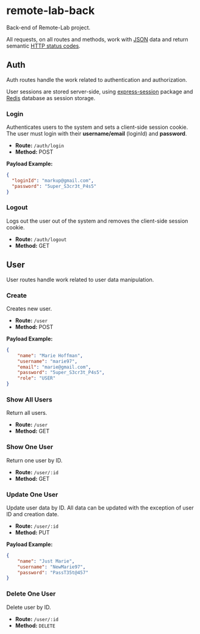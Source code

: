 # **remote-lab-back**
Back-end of Remote-Lab project.

All requests, on all routes and methods, work with [JSON](https://www.json.org/json-en.html) data and return semantic [HTTP status codes](https://developer.mozilla.org/en-US/docs/Web/HTTP/Status).

## **Auth**

Auth routes handle the work related to authentication and authorization.

User sessions are stored server-side, using [express-session](https://github.com/expressjs/session) package and [Redis](https://redis.io/) database as session storage.

### **Login**

Authenticates users to the system and sets a client-side session cookie. The user must login with their **username/email** (loginId) and **password**.

- **Route:** `/auth/login`
- **Method:** POST

**Payload Example:**

```JSON
{
  "loginId": "markup@gmail.com",
  "password": "5uper_S3cr3t_P4s5"
}
```

### **Logout**

Logs out the user out of the system and removes the client-side session cookie.

- **Route:** `/auth/logout`
- **Method:** GET


## **User**

User routes handle work related to user data manipulation.

### **Create**

Creates new user.

- **Route:** `/user`
- **Method:** POST

**Payload Example:**

```JSON
{
	"name": "Marie Hoffman",
	"username": "marie97",
	"email": "marie@gmail.com",
	"password": "5uper_S3cr3t_P4s5",
	"role": "USER"
}
```

### **Show All Users**

Return all users.

- **Route:** `/user`
- **Method:** GET


### **Show One User**

Return one user by ID.

- **Route:** `/user/:id`
- **Method:** GET

### **Update One User**

Update user data by ID. All data can be updated with the exception of user ID and creation date.

- **Route:** `/user/:id`
- **Method:** PUT

**Payload Example:**

```JSON
{
	"name": "Just Marie",
	"username": "NewMarie97",
	"password": "PassT35t@457"
}
```

### **Delete One User**

Delete user by ID.

- **Route:** `/user/:id`
- **Method:** `DELETE`